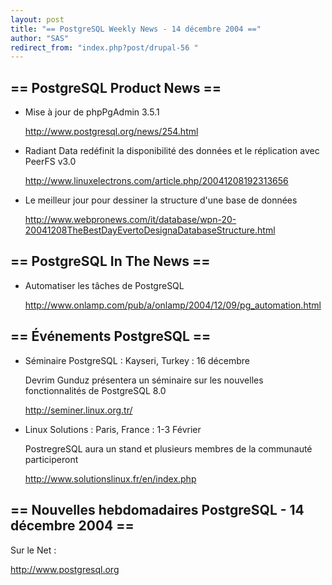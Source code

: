 ```yaml
---
layout: post
title: "== PostgreSQL Weekly News - 14 décembre 2004 =="
author: "SAS"
redirect_from: "index.php?post/drupal-56 "
---
```




<h2>== PostgreSQL Product News ==</h2>

<ul>

<li>Mise à jour de phpPgAdmin 3.5.1<br />

<a href="http://www.postgresql.org/news/254.html">http://www.postgresql.org/news/254.html</a></li>

<li>Radiant Data redéfinit la disponibilité des données et le réplication avec PeerFS v3.0<br />

<a href="http://www.linuxelectrons.com/article.php/20041208192313656">http://www.linuxelectrons.com/article.php/20041208192313656</a></li>

<li>Le meilleur jour pour dessiner la structure d'une base de données<br />

<a href="http://www.webpronews.com/it/database/wpn-20-20041208TheBestDayEvertoDesignaDatabaseStructure.html">http://www.webpronews.com/it/database/wpn-20-20041208TheBestDayEvertoDesignaDatabaseStructure.html</a></li>

</ul>

<h2>== PostgreSQL In The News ==</h2>

<ul>

<li>Automatiser les tâches de PostgreSQL<br />

<a href="http://www.onlamp.com/pub/a/onlamp/2004/12/09/pg_automation.html">http://www.onlamp.com/pub/a/onlamp/2004/12/09/pg_automation.html</a></li>

</ul>

<h2>== Événements PostgreSQL ==</h2>

<ul>

<li>Séminaire PostgreSQL&nbsp;: Kayseri, Turkey&nbsp;: 16 décembre<br />

Devrim Gunduz présentera un séminaire sur les nouvelles fonctionnalités de PostgreSQL 8.0<br />

<a href="http://seminer.linux.org.tr/">http://seminer.linux.org.tr/</a></li>

<li>Linux Solutions&nbsp;: Paris, France&nbsp;: 1-3 Février<br />

PostregreSQL aura un stand et plusieurs membres de la communauté participeront<br />

<a href="http://www.solutionslinux.fr/en/index.php">http://www.solutionslinux.fr/en/index.php</a></li>

</ul>

<h2>== Nouvelles hebdomadaires PostgreSQL - 14 décembre 2004 ==</h2>

<p>Sur le Net&nbsp;:

<a href="http://www.postgresql.org">http://www.postgresql.org</a></p>